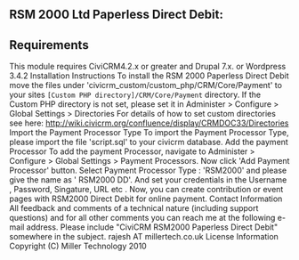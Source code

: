 RSM 2000 Ltd Paperless Direct Debit:
--------------------------------------

Requirements
--------------
This module requires CiviCRM4.2.x or greater and Drupal 7.x. or Wordpress 3.4.2
Installation Instructions
To install the RSM 2000 Paperless Direct Debit move the files under
'civicrm_custom/custom_php/CRM/Core/Payment' to your sites `[Custom PHP
directory]/CRM/Core/Payment` directory.
If the Custom PHP directory is not set, please set it in Administer > Configure > Global Settings >
Directories
For details of how to set custom directories see here:
http://wiki.civicrm.org/confluence/display/CRMDOC33/Directories
Import the Payment Processor Type
To import the Payment Processor Type, please import the file 'script.sql' to your civicrm database.
Add the payment Processor
To add the payment Processor, navigate to Administer > Configure > Global Settings > Payment
Processors.
Now click 'Add Payment Processor' button.
Select Payment Processor Type : 'RSM2000' and please give the name as ' RSM2000 DD'.
And set your credentials in the Username , Password, Singature, URL etc .
Now, you can create contribution or event pages with RSM2000 Direct Debit for online
payment.
Contact Information
All feedback and comments of a technical nature (including support questions)
and for all other comments you can reach me at the following e-mail address. Please
include "CiviCRM RSM2000 Paperless Direct Debit" somewhere in the subject.
rajesh AT millertech.co.uk
License Information
Copyright (C) Miller Technology 2010